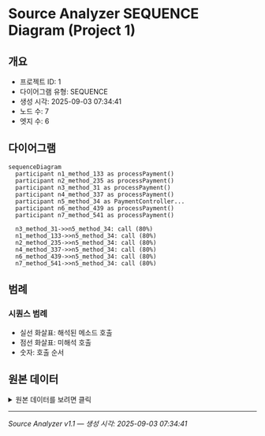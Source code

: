 # Source Analyzer SEQUENCE Diagram (Project 1)

## 개요
- 프로젝트 ID: 1
- 다이어그램 유형: SEQUENCE
- 생성 시각: 2025-09-03 07:34:41
- 노드 수: 7
- 엣지 수: 6

## 다이어그램

```mermaid
sequenceDiagram
  participant n1_method_133 as processPayment()
  participant n2_method_235 as processPayment()
  participant n3_method_31 as processPayment()
  participant n4_method_337 as processPayment()
  participant n5_method_34 as PaymentController...
  participant n6_method_439 as processPayment()
  participant n7_method_541 as processPayment()

  n3_method_31->>n5_method_34: call (80%)
  n1_method_133->>n5_method_34: call (80%)
  n2_method_235->>n5_method_34: call (80%)
  n4_method_337->>n5_method_34: call (80%)
  n6_method_439->>n5_method_34: call (80%)
  n7_method_541->>n5_method_34: call (80%)
```

## 범례

### 시퀀스 범례
- 실선 화살표: 해석된 메소드 호출
- 점선 화살표: 미해석 호출
- 숫자: 호출 순서

## 원본 데이터

<details>
<summary>원본 데이터를 보려면 클릭</summary>

노드 목록 (7)
```json
  method:31: processPayment() (method)
  method:133: processPayment() (method)
  method:235: processPayment() (method)
  method:337: processPayment() (method)
  method:439: processPayment() (method)
  method:541: processPayment() (method)
  method:34: PaymentController.validatePaymentAmount() (method)
```

엣지 목록 (6)
```json
  method:31 -> method:34 (call)
  method:133 -> method:34 (call)
  method:235 -> method:34 (call)
  method:337 -> method:34 (call)
  method:439 -> method:34 (call)
  method:541 -> method:34 (call)
```

</details>

---
*Source Analyzer v1.1 — 생성 시각: 2025-09-03 07:34:41*